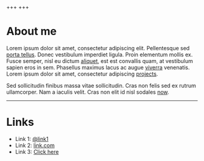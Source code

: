 +++
+++
# About me
Lorem ipsum dolor sit amet, consectetur adipiscing elit. Pellentesque sed [porta tellus](https://github.com/es-romo/coco). Donec vestibulum imperdiet ligula. Proin elementum mollis ex. Fusce semper, nisl eu dictum [aliquet](https://github.com/es-romo/coco), est est convallis quam, at vestibulum sapien eros in sem. Phasellus maximus lacus ac augue [viverra](https://github.com/es-romo/coco) venenatis. Lorem ipsum dolor sit amet, consectetur adipiscing [projects](@/projects/_index.md).

Sed sollicitudin finibus massa vitae sollicitudin. Cras non felis sed ex rutrum ullamcorper. Nam a iaculis velit. Cras non elit id nisl sodales [now](@/now/_index.md).

---

# Links
- Link 1: [@link1](https://github.com/es-romo/coco)
- Link 2: [link.com](https://github.com/es-romo/coco)
- Link 3: [Click here](https://github.com/es-romo/coco)